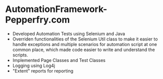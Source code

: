 # AutomationFramework-Pepperfry.com
* Developed Automation Tests using Selenium and Java
* Overriden functionalities of the Selenium Util class to make it easier to handle exceptions and multiple scenarios for automation script at one common place, which made code       easier to write and understand the scripts.
* Implemented Page Classes and Test Classes
* Logging using Log4j
* "Extent" reports for reporting

